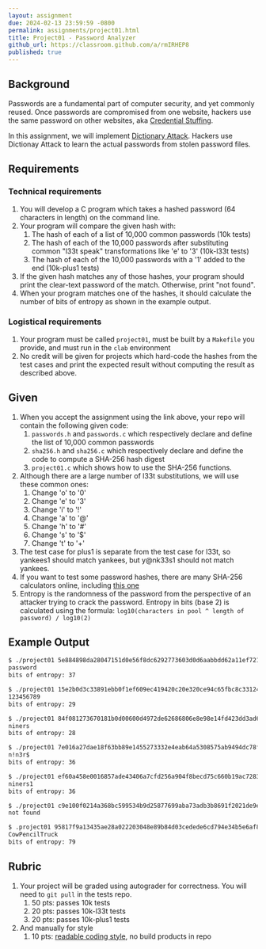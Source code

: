 ```yaml
---
layout: assignment
due: 2024-02-13 23:59:59 -0800
permalink: assignments/project01.html
title: Project01 - Password Analyzer
github_url: https://classroom.github.com/a/rmIRHEP8
published: true
---
```


## Background

Passwords are a fundamental part of computer security, and yet commonly reused. Once passwords are compromised from one website, hackers use the same password on other websites, aka [Credential Stuffing](https://owasp.org/www-community/attacks/Credential_stuffing). 

In this assignment, we will implement [Dictionary Attack](https://en.wikipedia.org/wiki/Dictionary_attack). Hackers use Dictionay Attack to learn the actual passwords from stolen password files.

## Requirements

### Technical requirements

1. You will develop a C program which takes a hashed password (64 characters in length) on the command line.
1. Your program will compare the given hash with:
    1. The hash of each of a list of 10,000 common passwords (10k tests)
    1. The hash of each of the 10,000 passwords after substituting common "l33t speak" transformations like 'e' to '3' (10k-l33t tests)
    1. The hash of each of the 10,000 passwords with a '1' added to the end (10k-plus1 tests)
1. If the given hash matches any of those hashes, your program should print the clear-text password of the match. Otherwise, print "not found".
1. When your program matches one of the hashes, it should calculate the number of bits of entropy as shown in the example output. 

### Logistical requirements

1. Your program must be called `project01`, must be built by a `Makefile` you provide, and must run in the `clab` environment
1. No credit will be given for projects which hard-code the hashes from the test cases and print the expected result without computing the result as described above.

## Given

1. When you accept the assignment using the link above, your repo will contain the following given code:
    1. `passwords.h` and `passwords.c` which respectively declare and define the list of 10,000 common passwords
    1. `sha256.h` and `sha256.c` which respectively declare and define the code to compute a SHA-256 hash digest
    1. `project01.c` which shows how to use the SHA-256 functions.
1. Although there are a large number of l33t substitutions, we will use these common ones:
    1. Change 'o' to '0'
    1. Change 'e' to '3'
    1. Change 'i' to '!'
    1. Change 'a' to '@'
    1. Change 'h' to '#'
    1. Change 's' to '$'
    1. Change 't' to '+'
1. The test case for plus1 is separate from the test case for l33t, so yankees1 should match yankees, but y@nk33s1 should not match yankees. 
1. If you want to test some password hashes, there are many SHA-256 calculators online, including [this one](https://xorbin.com/tools/sha256-hash-calculator)
1. Entropy is the randomness of the password from the perspective of an attacker trying to crack the password. Entropy in bits (base 2) is calculated using the formula:
    `log10(characters in pool ^ length of password) / log10(2)`

## Example Output

```sh
$ ./project01 5e884898da28047151d0e56f8dc6292773603d0d6aabbdd62a11ef721d1542d8
password
bits of entropy: 37

$ ./project01 15e2b0d3c33891ebb0f1ef609ec419420c20e320ce94c65fbc8c3312448eb225
123456789
bits of entropy: 29

$ ./project01 84f081273670181b0d00600d4972de62686806e8e98e14fd423dd3ad6f9e0f5b
niners
bits of entropy: 28

$ ./project01 7e016a27dae18f63bb89e1455273332e4eab64a5308575ab9494dc78f06960bc
n!n3r$
bits of entropy: 36

$ ./project01 ef60a458e0016857ade43406a7cfd256a904f8becd75c660b19ac72831f502d6
niners1
bits of entropy: 36

$ ./project01 c9e100f0214a368bc599534b9d25877699aba73adb3b8691f2021de9eddf96c9
not found

$ .project01 95817f9a13435ae28a022203048e89b84d03cedede6cd794e34b5e6af8af4c08
CowPencilTruck
bits of entropy: 79
```

## Rubric

1. Your project will be graded using autograder for correctness. You will need to `git pull` in the tests repo.
    1. 50 pts: passes 10k tests
    1. 20 pts: passes 10k-l33t tests
    1. 20 pts: passes 10k-plus1 tests
2. And manually for style
    1. 10 pts: [readable coding style](https://github.com/usfca-cs-tools/docs/blob/main/c-style.md), no build products in repo
